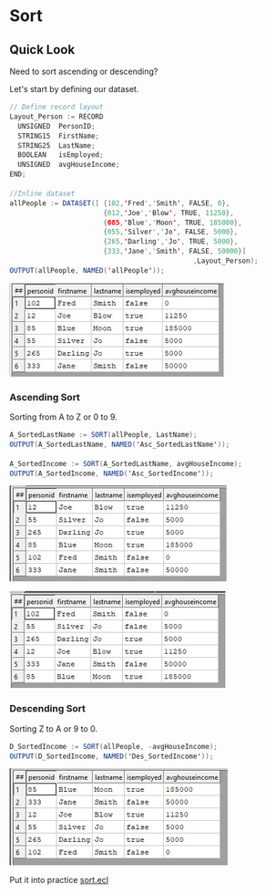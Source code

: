 # Sort

## Quick Look

Need to sort ascending or descending?

Let's start by defining our dataset.

```java
// Define record layout
Layout_Person := RECORD
  UNSIGNED  PersonID;
  STRING15  FirstName;
  STRING25  LastName;
  BOOLEAN   isEmployed;
  UNSIGNED  avgHouseIncome;
END;

//Inline dataset
allPeople := DATASET([ {102,'Fred','Smith', FALSE, 0},
                       {012,'Joe','Blow', TRUE, 11250},
                       {085,'Blue','Moon', TRUE, 185000},
                       {055,'Silver','Jo', FALSE, 5000},
                       {265,'Darling','Jo', TRUE, 5000},
                       {333,'Jane','Smith', FALSE, 50000}]
											 ,Layout_Person);
OUTPUT(allPeople, NAMED('allPeople'));
```

![Complete People Dataset](./Images/allPeople.JPG)

### Ascending Sort

Sorting from A to Z or 0 to 9.

```Java
A_SortedLastName := SORT(allPeople, LastName);
OUTPUT(A_SortedLastName, NAMED('Asc_SortedLastName'));

A_SortedIncome := SORT(A_SortedLastName, avgHouseIncome);
OUTPUT(A_SortedIncome, NAMED('Asc_SortedIncome'));
```

![Asc Sort People LastName](./Images/AscSort_Lname.JPG)

![Asc Sort People Income](./Images/AscSort_Income.JPG)

### Descending Sort

Sorting Z to A or 9 to 0.

```java
D_SortedIncome := SORT(allPeople, -avgHouseIncome);
OUTPUT(D_SortedIncome, NAMED('Des_SortedIncome'));
```

![Des Sort Poeple Income](./Images/DesSort_Income.JPG)

Put it into practice [sort.ecl](https://ide.hpccsystems.com/#)

